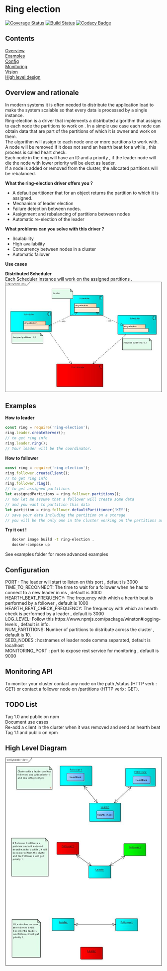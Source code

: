 # Ring election
[![Coverage Status](https://coveralls.io/repos/github/pioardi/ring-election/badge.svg?branch=master)](https://coveralls.io/github/pioardi/ring-election?branch=master)
[![Build Status](https://travis-ci.org/pioardi/ring-election.svg?branch=master)](https://travis-ci.org/pioardi/ring-election)
[![Codacy Badge](https://api.codacy.com/project/badge/Grade/9eaceda32d104341879e3ece48595d1b)](https://www.codacy.com/app/alessandroardizio94/ring-election?utm_source=github.com&amp;utm_medium=referral&amp;utm_content=pioardi/ring-election&amp;utm_campaign=Badge_Grade)


<h2>Contents</h2>
<a href="#overview">Overview</a><br>
<a href="#examples">Examples </><br>
<a href="#config">Config</a><br>
<a href="#monitoring">Monitoring</a><br>
<a href="#todo">Vision</a><br>
<a href="#hld">High level design</a><br>



<h2 id="overview">Overview and rationale</h2>
In modern systems it is often needed to distribute the application load to make the system scalable so that every data is processed by a single instance. <br>
Ring-election is a driver that implements a distributed algorithm that assigns to each node the partitions to work on .
In a simple use case each node can obtain data that are part of the partitions of which it is owner and work on them. <br>
The algorithm will assign to each node one or more partitions to work with.<br>
A node will be removed if it does not send an hearth beat for a while , this process is called heart check.<br>
Each node in the ring will have an ID and a priority , if the leader node will die the node with lower priority will be elect as leader. <br>
If a node is added or removed from the cluster, the allocated partitions will be rebalanced.

<strong>What the ring-election driver offers you ?</strong><br>

- A default partitioner that for an object returns the partition to which it is assigned.<br>
- Mechanism of leader election<br>
- Failure detection between nodes.<br>
- Assignment and rebalancing of partitions between nodes<br>
- Automatic re-election of the leader<br>

<strong>What problems can you solve with this driver ?</strong><br>
- Scalability<br>
- High availability<br>
- Concurrency between nodes in a cluster<br>
- Automatic failover<br>

<strong>Use cases</strong>

<strong>Distributed Scheduler</strong><br>
Each Scheduler instance will work on the assigned partitions .<br>
![Dynamic diagram](doc/Ring-Scheduler-Use-Case.jpg)


<h2>Examples</h2>
<strong>How to leader</strong><br>

```javascript
const ring = require('ring-election');
ring.leader.createServer();
// to get ring info
ring.leader.ring();
// Your leader will be the coordinator.
```
<strong>How to follower</strong><br>

```javascript
const ring = require('ring-election');
ring.follower.createClient();
// to get ring info
ring.follower.ring();
// to get assigned partitions
let assignedPartitions = ring.follower.partitions();
// now let me assume that a follower will create some data
// and you want to partition this data
let partition = ring.follower.defaultPartitioner('KEY');
// save your data including the partition on a storage
// you will be the only one in the cluster working on the partitions assigned to you.
```

<strong> Try it out ! </strong>
```bash
   docker image build -t ring-election .
   docker-compose up
```

 
See examples folder for more advanced examples



<h2 id="config"> Configuration </h2>
 PORT : The leader will start to listen on this port , default is 3000 <br>
 TIME_TO_RECONNECT: The time to wait for a follower when he has to connect to a new leader in ms , default is 3000 <br>
 HEARTH_BEAT_FREQUENCY: The frequency with which a hearth beat is performed by a follower , default is 1000 <br>
 HEARTH_BEAT_CHECK_FREQUENCY: The frequency with which an hearth check is performed by a leader , default is 3000 <br>
 LOG_LEVEL: Follow this https://www.npmjs.com/package/winston#logging-levels , default is info.<br>
 NUM_PARTITIONS: Number of partitions to distribute across the cluster , default is 10. <br>
 SEED_NODES : hostnames of leader node comma separated, default is localhost <br>
 MONITORING_PORT : port to expose rest service for monitoring , default is 9000<br>

<h2 id="monitoring"> Monitoring API </h2>
To monitor your cluster contact any node on the path /status (HTTP verb :  GET) or contact a follower node on /partitions (HTTP verb :  GET). <br>


<h2 id="todo">TODO List </h2>
Tag 1.0 and public on npm<br>
Document use cases <br>
Re-add a client in the cluster when it was removed and send an hearth beat <br>
Tag 1.1 and public on npm<br>

<h2 id="hld">High Level Diagram</h2>

![Dynamic diagram](doc/Ring.jpg)


